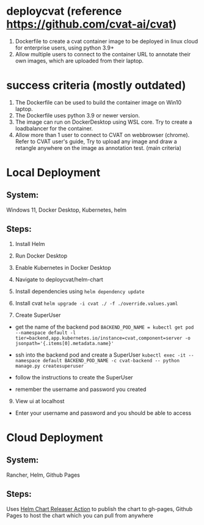 # deploycvat (reference https://github.com/cvat-ai/cvat)

1. Dockerfile to create a cvat container image to be deployed in linux cloud for enterprise users, using python 3.9+
2. Allow multiple users to connect to the container URL to annotate their own images, which are uploaded from their laptop.

# success criteria (mostly outdated)
1. The Dockerfile can be used to build the container image on Win10 laptop.
2. The Dockerfile uses python 3.9 or newer version.
3. The image can run on DockerDesktop using WSL core. Try to create a loadbalancer for the container.
4. Allow more than 1 user to connect to CVAT on webbrowser (chrome).  Refer to CVAT user's guide,  Try to upload any image and draw a retangle anywhere on the image as annotation test. (main criteria) 

# Local Deployment

## System:
Windows 11, Docker Desktop, Kubernetes, helm

## Steps:
1. Install Helm
2. Run Docker Desktop
3. Enable Kubernetes in Docker Desktop
4. Navigate to deploycvat/helm-chart
5. Install dependencies using `helm dependency update`

7. Install cvat
`helm upgrade -i cvat ./ -f ./override.values.yaml`

8. Create SuperUser
- get the name of the backend pod
`BACKEND_POD_NAME = kubectl get pod --namespace default -l tier=backend,app.kubernetes.io/instance=cvat,component=server -o jsonpath='{.items[0].metadata.name}'`

- ssh into the backend pod and create a SuperUser
`kubectl exec -it --namespace default BACKEND_POD_NAME -c cvat-backend -- python manage.py createsuperuser`
- follow the instructions to create the SuperUser
- remember the username and password you created
9. View ui at localhost
- Enter your username and password and you should be able to access

# Cloud Deployment 

## System:
Rancher, Helm, Github Pages

## Steps:
Uses [Helm Chart Releaser Action](https://github.com/marketplace/actions/helm-chart-releaser) to publish the chart to gh-pages, Github Pages to host the chart which you can pull from anywhere
